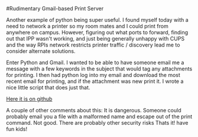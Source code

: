#Rudimentary Gmail-based Print Server

Another example of python being super useful. I found myself today with a need to network a printer so my room mates and I could print from anywhere on campus. However, figuring out what ports to forward, finding out that IPP wasn't working, and just being generally unhappy with CUPS and the way RPIs network restricts printer traffic / discovery lead me to consider alternate solutions.

Enter Python and Gmail. I wanted to be able to have someone email me a message with a few keywords in the subject that would tag any attachments for printing. I then had python log into my email and download the most recent email for printing, and if the attachment was new print it. I wrote a nice little script that does just that. 

[Here it is on github](https://github.com/Stonelinks/gmail-printsrv)

A couple of other comments about this: It is dangerous. Someone could probably email you a file with a malformed name and escape out of the print command. Not good. There are probably other security risks  Thats it! have fun kids!

